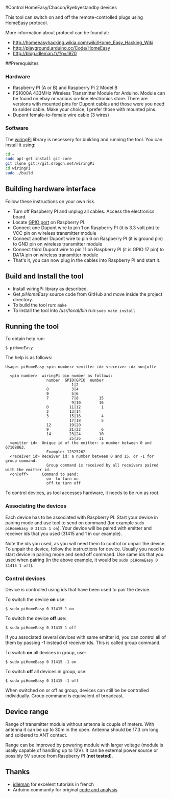 #Control HomeEasy/Chacon/Byebyestandby devices

This tool can switch on and off the remote-controlled plugs using HomeEasy protocol.

More information about protocol can be found at:
- http://homeeasyhacking.wikia.com/wiki/Home_Easy_Hacking_Wiki
- http://playground.arduino.cc/Code/HomeEasy
- http://blog.idleman.fr/?p=1970

##Prerequisites

### Hardware

- Raspberry PI (A or B) and Raspberry Pi 2 Model B
- FS1000A 433MHz Wireless Transmitter Module for Arduino. Module can be found on ebay or various on-line electronics store. There are versions with mounted pins for Dupont cables and those were you need to solder cable. Make your choice, I prefer those with mounted pins.
- Dupont female-to-female wire cable (3 wires) 

### Software

The [wiringPi](https://projects.drogon.net/raspberry-pi/wiringpi/) library is necessery for building and running the tool. You can install it using:

```bash
cd ~
sudo apt-get install git-core
git clone git://git.drogon.net/wiringPi
cd wiringPi
sudo ./build
```

## Building hardware interface
Follow these instructions on your own risk.

- Turn off Raspberry PI and unplug all cables. Access the electronics board.
- Locate [GPIO port](http://elinux.org/RPi_Low-level_peripherals#General_Purpose_Input.2FOutput_.28GPIO.29) on Raspberry PI.
- Connect one Dupont wire to pin 1 on Raspberry PI (it is 3.3 volt pin) to VCC pin on wireless transmitter module
- Connect another Dupont wire to pin 6 on Raspberry PI (it is ground pin) to GND pin on wireless transmitter module
- Connect third Dupont wire to pin 11 on Raspberry PI (it is GPIO 17 pin) to DATA pin on wireless transmitter module
- That's it, you can now plug in the cables into Raspberry PI and start it.


## Build and Install the tool

- Install wiringPi library as described.
- Get *piHomeEasy* source code from GitHub and move inside the project directory.
- To build the tool run: `make`
- To install the tool into */usr/local/bin* run:`sudo make install`

## Running the tool

To obtain help run:

	$ piHomeEasy
  
The help is as follows:
 
    Usage: piHomeEasy <pin number> <emitter id> <receiver id> <on|off>

      <pin number>  wiringPi pin number as follows:
                      number  GPIO|GPIO  number
                                 1|2
                      8          3|4
                      9          5|6
                      7          7|8         15
                                 9|10        16
                      0         11|12         1
                      2         13|14
                      3         15|16         4
                                17|18         5
                      12        19|20
                      9         21|22         6
                      14        23|24        10
                                25|26        11
      <emitter id>  Unique id of the emitter: a number between 0 and 67108863.
                      Example: 12325262
      <receiver id> Receiver id: a number between 0 and 15, or -1 for group command.
                      Group command is received by all receivers paired with the emitter id.
      <on|off>      Command to send:
                      on  to turn on
                      off to turn off

To control devices, as tool accesses hardware, it needs to be run as root. 

### Associating the devices

Each device has to be associated with Raspberry PI. Start your device in pairing mode and use tool to send on command (for example `sudo piHomeEasy 0 31415 1 on`). Your device will be paired with emitter and receiver ids that you used (31415 and 1 in our example).

Note the ids you used, as you will need them to control or unpair the device. To unpair the device, follow the instructions for device. Usually you need to start device in pairing mode and send off command. Use same ids that you used when pairing (in the above example, it would be `sudo piHomeEasy 0 31415 1 off`). 

### Control devices

Device is controlled using ids that have been used to pair the device.

To switch the device **on** use:
    
    $ sudo piHomeEasy 0 31415 1 on 

To switch the device **off** use:
    
    $ sudo piHomeEasy 0 31415 1 off 
    
If you associated several devices with same emitter id, you can control all of them by passing -1 instead of receiver ids. This is called group command.

To switch **on** all devices in group, use:
    
    $ sudo piHomeEasy 0 31415 -1 on 

To switch **off** all devices in group, use:
    
    $ sudo piHomeEasy 0 31415 -1 off 

When switched on or off as group, devices can still be be controlled individually. Group command is equivalent of broadcast.
 
## Device range

Range of transmitter module without antenna is couple of meters. With antenna it can be up to 30m in the open. Antenna should be 17.3 cm long and soldered to ANT contact.

Range can be improved by powering module with larger voltage (module is usally capable of handling up to 12V). It can be external power source or possibly 5V source from Raspberry PI (**not tested**).

## Thanks

- [idleman](http://blog.idleman.fr) for excelent tutorials in french 
- Arduino community for original [code and analysis](http://playground.arduino.cc/Code/HomeEasy)


